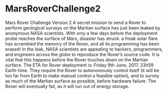 # MarsRoverChallenge2
Mars Rover Challenge Version 2 A secret mission to send a Rover to perform geological surveys on the Martian surface has just been leaked by anonymous NASA scientists. With only a few days before the deployment probe reaches the surface of Mars, disaster has struck: a freak solar flare has scrambled the memory of the Rover, and all its programming has been erased! In the leak, NASA scientists are appealing to hackers, programmers, and engineers across the globe to reproduce the Rover’s source code. It is vital that this happens before the Rover touches down on the Martian surface. The ETA for Rover deployment is: Friday 9th June, 2017, 23h59 Earth-time. They require the Rover to autonomously control itself (it will be too far from Earth to make manual control a feasible option), and to survey as much of the Martian surface as possible, before hardware failure. The Rover will eventually fail, as it will run out of energy storage.
